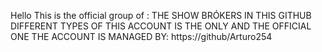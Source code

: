 Hello 
This is the official group of : THE SHOW BRÓKERS 
IN THIS GITHUB DIFFERENT TYPES OF 
THIS ACCOUNT IS THE ONLY AND THE OFFICIAL ONE 
THE ACCOUNT IS MANAGED BY:
https://github/Arturo254
